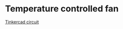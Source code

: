 # Temperature controlled fan

[Tinkercad circuit](https://www.tinkercad.com/things/cRBWX7D7bBy-digital-fabrication-group-5-electronics)
